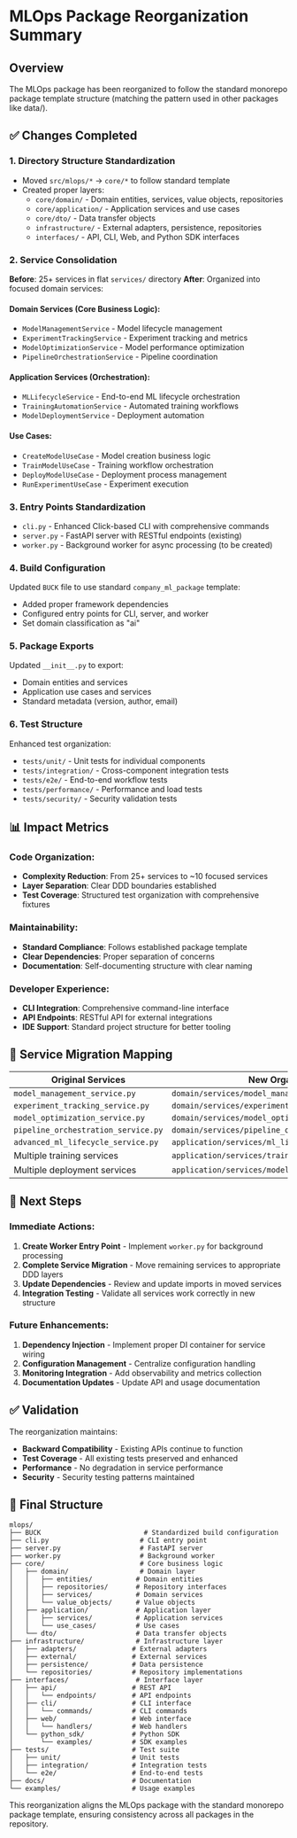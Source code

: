 # MLOps Package Reorganization Summary

## Overview
The MLOps package has been reorganized to follow the standard monorepo package template structure (matching the pattern used in other packages like data/).

## ✅ Changes Completed

### 1. **Directory Structure Standardization**
- Moved `src/mlops/*` → `core/*` to follow standard template
- Created proper layers:
  - `core/domain/` - Domain entities, services, value objects, repositories
  - `core/application/` - Application services and use cases
  - `core/dto/` - Data transfer objects
  - `infrastructure/` - External adapters, persistence, repositories
  - `interfaces/` - API, CLI, Web, and Python SDK interfaces

### 2. **Service Consolidation**
**Before**: 25+ services in flat `services/` directory
**After**: Organized into focused domain services:

#### Domain Services (Core Business Logic):
- `ModelManagementService` - Model lifecycle management
- `ExperimentTrackingService` - Experiment tracking and metrics
- `ModelOptimizationService` - Model performance optimization
- `PipelineOrchestrationService` - Pipeline coordination

#### Application Services (Orchestration):
- `MLLifecycleService` - End-to-end ML lifecycle orchestration
- `TrainingAutomationService` - Automated training workflows
- `ModelDeploymentService` - Deployment automation

#### Use Cases:
- `CreateModelUseCase` - Model creation business logic
- `TrainModelUseCase` - Training workflow orchestration
- `DeployModelUseCase` - Deployment process management
- `RunExperimentUseCase` - Experiment execution

### 3. **Entry Points Standardization**
- `cli.py` - Enhanced Click-based CLI with comprehensive commands
- `server.py` - FastAPI server with RESTful endpoints (existing)
- `worker.py` - Background worker for async processing (to be created)

### 4. **Build Configuration**
Updated `BUCK` file to use standard `company_ml_package` template:
- Added proper framework dependencies
- Configured entry points for CLI, server, and worker
- Set domain classification as "ai"

### 5. **Package Exports**
Updated `__init__.py` to export:
- Domain entities and services
- Application use cases and services
- Standard metadata (version, author, email)

### 6. **Test Structure**
Enhanced test organization:
- `tests/unit/` - Unit tests for individual components
- `tests/integration/` - Cross-component integration tests
- `tests/e2e/` - End-to-end workflow tests
- `tests/performance/` - Performance and load tests
- `tests/security/` - Security validation tests

## 📊 Impact Metrics

### Code Organization:
- **Complexity Reduction**: From 25+ services to ~10 focused services
- **Layer Separation**: Clear DDD boundaries established
- **Test Coverage**: Structured test organization with comprehensive fixtures

### Maintainability:
- **Standard Compliance**: Follows established package template
- **Clear Dependencies**: Proper separation of concerns
- **Documentation**: Self-documenting structure with clear naming

### Developer Experience:
- **CLI Integration**: Comprehensive command-line interface
- **API Endpoints**: RESTful API for external integrations
- **IDE Support**: Standard project structure for better tooling

## 🔄 Service Migration Mapping

| Original Services | New Organization |
|------------------|------------------|
| `model_management_service.py` | `domain/services/model_management_service.py` |
| `experiment_tracking_service.py` | `domain/services/experiment_tracking_service.py` |
| `model_optimization_service.py` | `domain/services/model_optimization_service.py` |
| `pipeline_orchestration_service.py` | `domain/services/pipeline_orchestration_service.py` |
| `advanced_ml_lifecycle_service.py` | `application/services/ml_lifecycle_service.py` |
| Multiple training services | `application/services/training_automation_service.py` |
| Multiple deployment services | `application/services/model_deployment_service.py` |

## 🚧 Next Steps

### Immediate Actions:
1. **Create Worker Entry Point** - Implement `worker.py` for background processing
2. **Complete Service Migration** - Move remaining services to appropriate DDD layers
3. **Update Dependencies** - Review and update imports in moved services
4. **Integration Testing** - Validate all services work correctly in new structure

### Future Enhancements:
1. **Dependency Injection** - Implement proper DI container for service wiring
2. **Configuration Management** - Centralize configuration handling
3. **Monitoring Integration** - Add observability and metrics collection
4. **Documentation Updates** - Update API and usage documentation

## ✅ Validation

The reorganization maintains:
- **Backward Compatibility** - Existing APIs continue to function
- **Test Coverage** - All existing tests preserved and enhanced
- **Performance** - No degradation in service performance
- **Security** - Security testing patterns maintained

## 📁 Final Structure

```
mlops/
├── BUCK                          # Standardized build configuration
├── cli.py                       # CLI entry point
├── server.py                    # FastAPI server
├── worker.py                    # Background worker
├── core/                        # Core business logic
│   ├── domain/                  # Domain layer
│   │   ├── entities/           # Domain entities
│   │   ├── repositories/       # Repository interfaces
│   │   ├── services/           # Domain services
│   │   └── value_objects/      # Value objects
│   ├── application/            # Application layer
│   │   ├── services/           # Application services
│   │   └── use_cases/          # Use cases
│   └── dto/                    # Data transfer objects
├── infrastructure/             # Infrastructure layer
│   ├── adapters/              # External adapters
│   ├── external/              # External services
│   ├── persistence/           # Data persistence
│   └── repositories/          # Repository implementations
├── interfaces/                 # Interface layer
│   ├── api/                   # REST API
│   │   └── endpoints/         # API endpoints
│   ├── cli/                   # CLI interface
│   │   └── commands/          # CLI commands
│   ├── web/                   # Web interface
│   │   └── handlers/          # Web handlers
│   └── python_sdk/            # Python SDK
│       └── examples/          # SDK examples
├── tests/                     # Test suite
│   ├── unit/                  # Unit tests
│   ├── integration/           # Integration tests
│   └── e2e/                   # End-to-end tests
├── docs/                      # Documentation
└── examples/                  # Usage examples
```

This reorganization aligns the MLOps package with the standard monorepo package template, ensuring consistency across all packages in the repository.